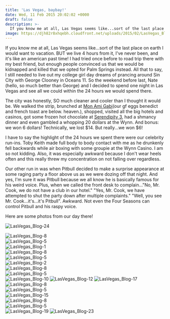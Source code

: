 ```yaml
---
title: 'Las Vegas, baybay!'
date: Wed, 11 Feb 2015 20:02:02 +0000
draft: false
description: >-
  If you know me at all, Las Vegas seems like...sort of the last place on earth I would want to vacation. BUT we live 4 hours from it, I've never been, and it's like an american past time!
image: https://djh82r8xhqebh.cloudfront.net/uploads/2015/02/LasVegas_Blog-24.jpg
---
```


If you know me at all, Las Vegas seems like...sort of the last place on earth I would want to vacation. BUT we live 4 hours from it, I've never been, and it's like an american past time! I had tried once before to road trip there with my best friend, but enough people convinced us that we would be kidnapped and killed that we opted for Palm Springs instead. All that to say, I still needed to live out my college girl day dreams of prancing around Sin City with George Clooney in Oceans 11. So the weekend before last, Nate (hello, so much better than George) and I decided to spend one night in Las Vegas and see all we could within the 24 hours we would spend there.

The city was honestly, SO much cleaner and cooler than I thought it would be. We walked the strip, brunched at [Mon Ami Gabi](http://www.monamigabi.com/home/?loc=vegas)(our gf eggs benedict and french toast are below. heaven.), shopped, visited all the big hotels and casinos, got some frozen hot chocolate at [Serendipity 3](http://www.yelp.com/biz/serendipity-3-las-vegas), had a shmancy dinner and even gambled a whopping 20 dollars at the Wynn. And bonus: we won 6 dollars! Technically, we lost $14. But really...we won $6!

I have to say the highlight of the 24 hours we spent there were our celebrity run-ins. Toby Keith made full body to body contact with me as he drunkenly fell backwards while air boxing with some groupie at the Wynn Casino. I am so not kidding. Also, it was especially awkward because I don't wear heels often and this really threw my concentration on not falling over regardless.

Our other run in was when Pitbull decided to make a surprise appearance at some raging party a floor above us as we were dozing off that night. And yes, I'm sure it was Pitbull because we all know he is basically famous for his weird voice. Plus, when we called the front desk to complain..."No, Mr. Cook, we do not have a club in our hotel." "Yes, Mr. Cook, we have attempted to shut the party down after multiple complaints." "Well, you see Mr. Cook...it's...it's Pitbull". Awkward. Not even the Four Seasons can control Pitbull and his raspy voice.

Here are some photos from our day there!

![LasVegas_Blog-24](https://djh82r8xhqebh.cloudfront.net/uploads/2015/02/LasVegas_Blog-24.jpg) <div class="flex-ns mhn2-ns mb3"> <div class="ph2-ns w-50-ns">![LasVegas_Blog-8](https://djh82r8xhqebh.cloudfront.net/uploads/2015/02/LasVegas_Blog-8.jpg)</div> <div class="ph2-ns w-50-ns">![LasVegas_Blog-5](https://djh82r8xhqebh.cloudfront.net/uploads/2015/02/LasVegas_Blog-7.jpg)</div> </div> ![LasVegas_Blog-1](https://djh82r8xhqebh.cloudfront.net/uploads/2015/02/LasVegas_Blog-1.jpg) <div class="flex-ns mhn2-ns mb3"> <div class="ph2-ns w-50-ns">![LasVegas_Blog-8](https://djh82r8xhqebh.cloudfront.net/uploads/2015/02/LasVegas_Blog-4.jpg)</div> <div class="ph2-ns w-50-ns">![LasVegas_Blog-5](https://djh82r8xhqebh.cloudfront.net/uploads/2015/02/LasVegas_Blog-3.jpg)</div> </div> ![LasVegas_Blog-2](https://djh82r8xhqebh.cloudfront.net/uploads/2015/02/LasVegas_Blog-2.jpg) <div class="flex-ns mhn2-ns mb3"> <div class="ph2-ns w-50-ns">![LasVegas_Blog-8](https://djh82r8xhqebh.cloudfront.net/uploads/2015/02/LasVegas_Blog-5.jpg)</div> <div class="ph2-ns w-50-ns">![LasVegas_Blog-5](https://djh82r8xhqebh.cloudfront.net/uploads/2015/02/LasVegas_Blog-6.jpg)</div> </div> ![LasVegas_Blog-10](https://djh82r8xhqebh.cloudfront.net/uploads/2015/02/LasVegas_Blog-10.jpg) ![LasVegas_Blog-12](https://djh82r8xhqebh.cloudfront.net/uploads/2015/02/LasVegas_Blog-12.jpg) ![LasVegas_Blog-17](https://djh82r8xhqebh.cloudfront.net/uploads/2015/02/LasVegas_Blog-17.jpg) <div class="flex-ns mhn2-ns mb3"> <div class="ph2-ns w-50-ns">![LasVegas_Blog-8](https://djh82r8xhqebh.cloudfront.net/uploads/2015/02/LasVegas_Blog-14.jpg)</div> <div class="ph2-ns w-50-ns">![LasVegas_Blog-5](https://djh82r8xhqebh.cloudfront.net/uploads/2015/02/LasVegas_Blog-20.jpg)</div> </div> ![LasVegas_Blog-15](https://djh82r8xhqebh.cloudfront.net/uploads/2015/02/LasVegas_Blog-15.jpg) <div class="flex-ns mhn2-ns mb3"> <div class="ph2-ns w-50-ns">![LasVegas_Blog-8](https://djh82r8xhqebh.cloudfront.net/uploads/2015/02/LasVegas_Blog-18.jpg)</div> <div class="ph2-ns w-50-ns">![LasVegas_Blog-5](https://djh82r8xhqebh.cloudfront.net/uploads/2015/02/LasVegas_Blog-22.jpg)</div> </div> ![LasVegas_Blog-19](https://djh82r8xhqebh.cloudfront.net/uploads/2015/02/LasVegas_Blog-19.jpg) ![LasVegas_Blog-23](https://djh82r8xhqebh.cloudfront.net/uploads/2015/02/LasVegas_Blog-23.jpg)